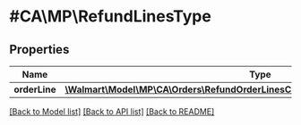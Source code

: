 # #CA\MP\RefundLinesType

## Properties

Name | Type | Description | Notes
------------ | ------------- | ------------- | -------------
**orderLine** | [**\Walmart\Model\MP\CA\Orders\RefundOrderLinesCARequestOrderLinesOrderLineInner[]**](RefundOrderLinesCARequestOrderLinesOrderLineInner.md) |  |


[[Back to Model list]](../) [[Back to API list]](../../Api/CA/MP) [[Back to README]](../../README.md)
